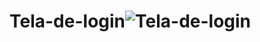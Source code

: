 # Tela-de-login![Tela-de-login](https://user-images.githubusercontent.com/129342644/232306547-8b6f41df-15ac-40c5-af25-195b38f13046.png)


